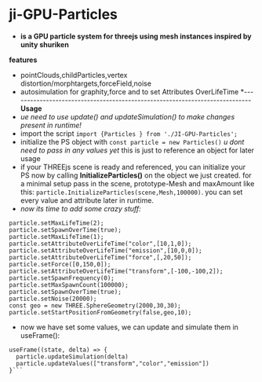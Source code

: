 # ji-GPU-Particles
* **is a GPU  particle system for threejs using mesh instances inspired by unity shuriken**

**features**
* pointClouds,childParticles,vertex distortion/morphtargets,forceField,noise
* autosimulation for graphity,force and to set Attributes OverLifeTime
*----------------------------------------------------------------------------
**Usage**
* *ue need to use update() and updateSimulation() to make changes present in runtime!*
* import the script ```import {Particles } from './JI-GPU-Particles';```
* initialize the PS object with  ```const particle = new Particles()``` *u dont need to pass in any values yet* this is just to reference an object for later usage
* if your THREEjs scene is ready and referenced, you can initialize your PS now by calling **InitializeParticles()** on the object we just created. for a minimal setup pass in the scene, prototype-Mesh and maxAmount like this:  ```particle.InitializeParticles(scene,Mesh,100000)```. you can set every value and attribute later in runtime.
* *now its time to add some crazy stuff:*
 ```
 particle.setMaxLifeTime(2);
 particle.setSpawnOverTime(true);
 particle.setMaxLifeTime(1);
 particle.setAttributeOverLifeTime("color",[10,1,0]);
 particle.setAttributeOverLifeTime("emission",[10,0,0]);
 particle.setAttributeOverLifeTime("force",[,20,50]); 
 particle.setForce([0,150,0]);
 particle.setAttributeOverLifeTime("transform",[-100,-100,2]); 
 particle.setSpawnFrequency(0);
 particle.setMaxSpawnCount(100000);
 particle.setSpawnOverTime(true);
 particle.setNoise(20000);
 const geo = new THREE.SphereGeometry(2000,30,30);
particle.setStartPositionFromGeometry(false,geo,10);
```
* now we have set some values, we can update and simulate them in useFrame():
```
useFrame((state, delta) => {
  particle.updateSimulation(delta)
  particle.updateValues(["transform","color","emission"])
}```
